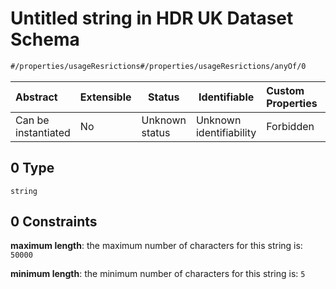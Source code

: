 # Untitled string in HDR UK Dataset Schema

```txt
#/properties/usageResrictions#/properties/usageResrictions/anyOf/0
```




| Abstract            | Extensible | Status         | Identifiable            | Custom Properties | Additional Properties | Access Restrictions | Defined In                                                                    |
| :------------------ | ---------- | -------------- | ----------------------- | :---------------- | --------------------- | ------------------- | ----------------------------------------------------------------------------- |
| Can be instantiated | No         | Unknown status | Unknown identifiability | Forbidden         | Allowed               | none                | [dataset.schema.json\*](../schema/dataset.schema.json "open original schema") |

## 0 Type

`string`

## 0 Constraints

**maximum length**: the maximum number of characters for this string is: `50000`

**minimum length**: the minimum number of characters for this string is: `5`
